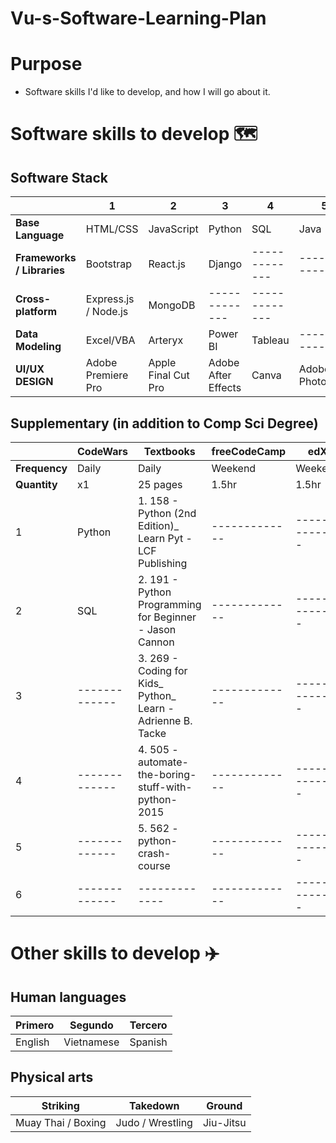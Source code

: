 # Vu-s-Software-Learning-Plan

# Purpose
* Software skills I'd like to develop, and how I will go about it. 


# Software skills to develop :world_map: 

## Software Stack 
|  | 1 | 2 | 3 | 4 | 5 |  
| ------------- | ------------- | ------------- | ------------- | ------------- |------------- | 
| **Base Language** | HTML/CSS | JavaScript | Python | SQL | Java | ------------- | 
| **Frameworks / Libraries** | Bootstrap | React.js | Django | ------------- | ------------- | 
| **Cross-platform** | Express.js / Node.js | MongoDB | ------------- | ------------- | 
| **Data Modeling** | Excel/VBA | Arteryx | Power BI | Tableau | ------------- | 
| **UI/UX DESIGN** | Adobe Premiere Pro | Apple Final Cut Pro | Adobe After Effects | Canva | Adobe Photoshop  | ------------- | 


## Supplementary (in addition to Comp Sci Degree)
|  | **CodeWars** | **Textbooks** | **freeCodeCamp** | **edX** |  
| ------------- | ------------- | ------------- | ------------- | ------------- |
| **Frequency** | Daily | Daily | Weekend | Weekend |
| **Quantity** | x1 | 25 pages | 1.5hr | 1.5hr |
| 1 | Python | 1. 158 - Python (2nd Edition)_ Learn Pyt - LCF Publishing | ------------- | ------------- |
| 2 | SQL | 2. 191 - Python Programming for Beginner - Jason Cannon | ------------- | ------------- |
| 3 | ------------- | 3. 269 - Coding for Kids_ Python_ Learn - Adrienne B. Tacke | ------------- | ------------- |
| 4 | ------------- | 4. 505 - automate-the-boring-stuff-with-python-2015 | ------------- | ------------- |
| 5 | ------------- | 5. 562 - python-crash-course | ------------- | ------------- |
| 6 | ------------- | ------------- | ------------- | ------------- |


# Other skills to develop :airplane:
## Human languages 
| Primero  | Segundo | Tercero | 
| ------------- | ------------- | ------------- | 
| English | Vietnamese | Spanish | 

## Physical arts 
| Striking  | Takedown | Ground |
| ------------- | ------------- | ------------- |
| Muay Thai / Boxing | Judo / Wrestling | Jiu-Jitsu | 

